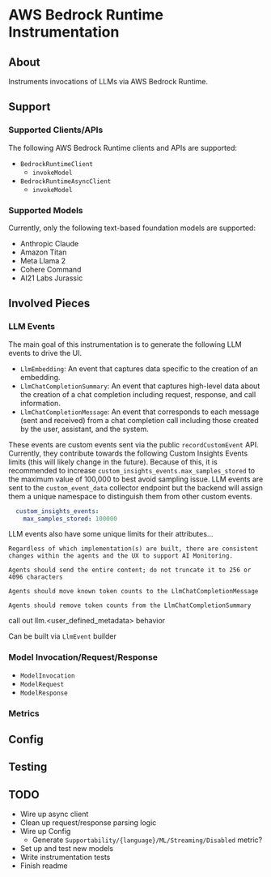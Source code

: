 # AWS Bedrock Runtime Instrumentation

## About

Instruments invocations of LLMs via AWS Bedrock Runtime.

## Support

### Supported Clients/APIs

The following AWS Bedrock Runtime clients and APIs are supported:

* `BedrockRuntimeClient`
  * `invokeModel`
* `BedrockRuntimeAsyncClient`
  * `invokeModel`

### Supported Models

Currently, only the following text-based foundation models are supported:

* Anthropic Claude
* Amazon Titan 
* Meta Llama 2 
* Cohere Command 
* AI21 Labs Jurassic

## Involved Pieces

### LLM Events

The main goal of this instrumentation is to generate the following LLM events to drive the UI.

* `LlmEmbedding`: An event that captures data specific to the creation of an embedding.
* `LlmChatCompletionSummary`: An event that captures high-level data about the creation of a chat completion including request, response, and call information.
* `LlmChatCompletionMessage`: An event that corresponds to each message (sent and received) from a chat completion call including those created by the user, assistant, and the system.

These events are custom events sent via the public `recordCustomEvent` API. Currently, they contribute towards the following Custom Insights Events limits (this will likely change in the future). Because of this, it is recommended to increase `custom_insights_events.max_samples_stored` to the maximum value of 100,000 to best avoid sampling issue. LLM events are sent to the `custom_event_data` collector endpoint but the backend will assign them a unique namespace to distinguish them from other custom events.

```yaml
  custom_insights_events:
    max_samples_stored: 100000
```

LLM events also have some unique limits for their attributes...

```
Regardless of which implementation(s) are built, there are consistent changes within the agents and the UX to support AI Monitoring.

Agents should send the entire content; do not truncate it to 256 or 4096 characters

Agents should move known token counts to the LlmChatCompletionMessage

Agents should remove token counts from the LlmChatCompletionSummary
```


call out llm.<user_defined_metadata> behavior

Can be built via `LlmEvent` builder

### Model Invocation/Request/Response

* `ModelInvocation`
* `ModelRequest`
* `ModelResponse`

### Metrics



## Config



## Testing


## TODO
* Wire up async client
* Clean up request/response parsing logic
* Wire up Config
  * Generate `Supportability/{language}/ML/Streaming/Disabled` metric?
* Set up and test new models
* Write instrumentation tests
* Finish readme
